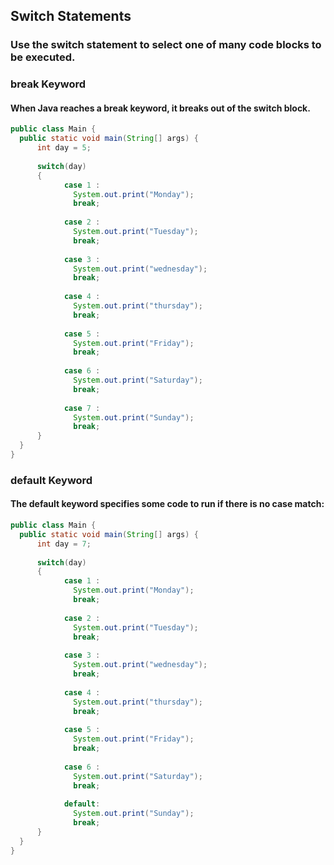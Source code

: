## Switch Statements

### Use the switch statement to select one of many code blocks to be executed.

### break Keyword

#### When Java reaches a break keyword, it breaks out of the switch block.

```java
public class Main {
  public static void main(String[] args) {
      int day = 5;
      
      switch(day)
      {
            case 1 :
              System.out.print("Monday");
              break;
         
            case 2 :
              System.out.print("Tuesday");
              break;
            
            case 3 :
              System.out.print("wednesday");
              break;
         
            case 4 :
              System.out.print("thursday");
              break;
         
            case 5 :
              System.out.print("Friday");
              break;
         
            case 6 :
              System.out.print("Saturday");
              break;
         
            case 7 :
              System.out.print("Sunday");
              break;
      }
  }
}

```


### default Keyword

#### The default keyword specifies some code to run if there is no case match:

```java
public class Main {
  public static void main(String[] args) {
      int day = 7;
      
      switch(day)
      {
            case 1 :
              System.out.print("Monday");
              break;
         
            case 2 :
              System.out.print("Tuesday");
              break;
            
            case 3 :
              System.out.print("wednesday");
              break;
         
            case 4 :
              System.out.print("thursday");
              break;
         
            case 5 :
              System.out.print("Friday");
              break;
         
            case 6 :
              System.out.print("Saturday");
              break;
         
            default:
              System.out.print("Sunday");
              break;
      }
  }
}

```
